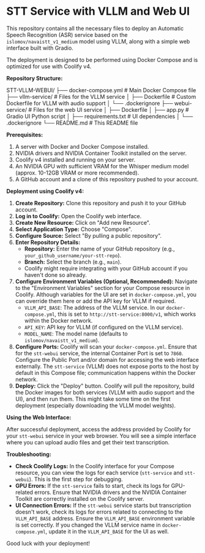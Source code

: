 
# STT Service with VLLM and Web UI

This repository contains all the necessary files to deploy an Automatic Speech Recognition (ASR) service based on the `islomov/navaistt_v1_medium` model using VLLM, along with a simple web interface built with Gradio.

The deployment is designed to be performed using Docker Compose and is optimized for use with Coolify v4.

**Repository Structure:**

STT-VLLM-WEBUI/
├── docker-compose.yml          # Main Docker Compose file
├── vllm-service/               # Files for the VLLM service
│   ├── Dockerfile              # Custom Dockerfile for VLLM with audio support
│   └── .dockerignore
├── webui-service/              # Files for the web UI service
│   ├── Dockerfile
│   ├── app.py                  # Gradio UI Python script
│   ├── requirements.txt        # UI dependencies
│   └── .dockerignore
└── README.md                   # This README file


**Prerequisites:**

1.  A server with Docker and Docker Compose installed.
2.  NVIDIA drivers and NVIDIA Container Toolkit installed on the server.
3.  Coolify v4 installed and running on your server.
4.  An NVIDIA GPU with sufficient VRAM for the Whisper medium model (approx. 10-12GB VRAM or more recommended).
5.  A GitHub account and a clone of this repository pushed to your account.

**Deployment using Coolify v4:**

1.  **Create Repository:** Clone this repository and push it to your GitHub account.
2.  **Log in to Coolify:** Open the Coolify web interface.
3.  **Create New Resource:** Click on "Add new Resource".
4.  **Select Application Type:** Choose "Compose".
5.  **Configure Source:** Select "By pulling a public repository".
6.  **Enter Repository Details:**
    * **Repository:** Enter the name of your GitHub repository (e.g., `your_github_username/your-stt-repo`).
    * **Branch:** Select the branch (e.g., `main`).
    * Coolify might require integrating with your GitHub account if you haven't done so already.
7.  **Configure Environment Variables (Optional, Recommended):**
    Navigate to the "Environment Variables" section for your Compose resource in Coolify. Although variables for the UI are set in `docker-compose.yml`, you can override them here or add the API key for VLLM if required.
    * `VLLM_API_BASE`: The address of the VLLM service. In our `docker-compose.yml`, this is set to `http://stt-service:8000/v1`, which works within the Docker network.
    * `API_KEY`: API key for VLLM (if configured on the VLLM service).
    * `MODEL_NAME`: The model name (defaults to `islomov/navaistt_v1_medium`).
8.  **Configure Ports:** Coolify will scan your `docker-compose.yml`. Ensure that for the `stt-webui` service, the internal Container Port is set to `7860`. Configure the Public Port and/or domain for accessing the web interface externally. The `stt-service` (VLLM) does not expose ports to the host by default in this Compose file; communication happens within the Docker network.
9.  **Deploy:** Click the "Deploy" button. Coolify will pull the repository, build the Docker images for both services (VLLM with audio support and the UI), and then run them. This might take some time on the first deployment (especially downloading the VLLM model weights).

**Using the Web Interface:**

After successful deployment, access the address provided by Coolify for your `stt-webui` service in your web browser. You will see a simple interface where you can upload audio files and get their text transcription.

**Troubleshooting:**

* **Check Coolify Logs:** In the Coolify interface for your Compose resource, you can view the logs for each service (`stt-service` and `stt-webui`). This is the first step for debugging.
* **GPU Errors:** If the `stt-service` fails to start, check its logs for GPU-related errors. Ensure that NVIDIA drivers and the NVIDIA Container Toolkit are correctly installed on the Coolify server.
* **UI Connection Errors:** If the `stt-webui` service starts but transcription doesn't work, check its logs for errors related to connecting to the `VLLM_API_BASE` address. Ensure the `VLLM_API_BASE` environment variable is set correctly. If you changed the VLLM service name in `docker-compose.yml`, update it in the `VLLM_API_BASE` for the UI as well.

Good luck with your deployment!
```